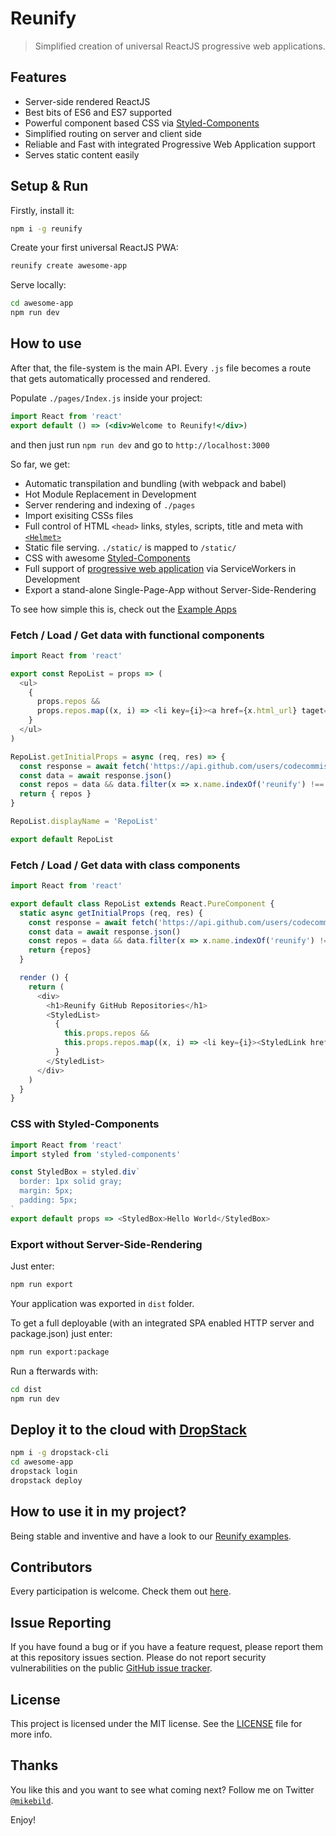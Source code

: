 # Reunify

> Simplified creation of universal ReactJS progressive web applications.

## Features

* Server-side rendered ReactJS
* Best bits of ES6 and ES7 supported
* Powerful component based CSS via [Styled-Components](https://www.styled-components.com/)
* Simplified routing on server and client side
* Reliable and Fast with integrated Progressive Web Application support
* Serves static content easily

## Setup & Run

Firstly, install it:

```bash
npm i -g reunify
```

Create your first universal ReactJS PWA:

```bash
reunify create awesome-app
```

Serve locally:

```bash
cd awesome-app
npm run dev
```

## How to use

After that, the file-system is the main API. Every `.js` file becomes a route that gets automatically processed and rendered.

Populate `./pages/Index.js` inside your project:

```jsx
import React from 'react'
export default () => (<div>Welcome to Reunify!</div>)
```

and then just run `npm run dev` and go to `http://localhost:3000`

So far, we get:

* Automatic transpilation and bundling (with webpack and babel)
* Hot Module Replacement in Development
* Server rendering and indexing of `./pages`
* Import exisiting CSSs files
* Full control of HTML `<head>` links, styles, scripts, title and meta with [`<Helmet>`](https://github.com/nfl/react-helmet)
* Static file serving. `./static/` is mapped to `/static/`
* CSS with awesome [Styled-Components](https://github.com/styled-components/styled-components)
* Full support of [progressive web application](https://developers.google.com/web/progressive-web-apps/) via ServiceWorkers in Development
* Export a stand-alone Single-Page-App without Server-Side-Rendering

To see how simple this is, check out the [Example Apps](https://github.com/CodeCommission/reunify-examples)

### Fetch / Load / Get data with functional components

```javascript
import React from 'react'

export const RepoList = props => (
  <ul>
    {
      props.repos &&
      props.repos.map((x, i) => <li key={i}><a href={x.html_url} taget="_blank">{x.name}</a></li>)
    }
  </ul>
)

RepoList.getInitialProps = async (req, res) => {
  const response = await fetch('https://api.github.com/users/codecommission/repos')
  const data = await response.json()
  const repos = data && data.filter(x => x.name.indexOf('reunify') !== -1)
  return { repos }
}

RepoList.displayName = 'RepoList'

export default RepoList
```

### Fetch / Load / Get data with class components

```javascript
import React from 'react'

export default class RepoList extends React.PureComponent {
  static async getInitialProps (req, res) {
    const response = await fetch('https://api.github.com/users/codecommission/repos')
    const data = await response.json()
    const repos = data && data.filter(x => x.name.indexOf('reunify') !== -1)
    return {repos}
  }

  render () {
    return (
      <div>
        <h1>Reunify GitHub Repositories</h1>
        <StyledList>
          {
            this.props.repos &&
            this.props.repos.map((x, i) => <li key={i}><StyledLink href={x.html_url} taget="_blank">{x.name}</StyledLink></li>)
          }
        </StyledList>
      </div>
    )
  }
}
```

### CSS with Styled-Components

```javascript
import React from 'react'
import styled from 'styled-components'

const StyledBox = styled.div`
  border: 1px solid gray;
  margin: 5px;
  padding: 5px;
`
export default props => <StyledBox>Hello World</StyledBox>
```

### Export without Server-Side-Rendering

Just enter:

```bash
npm run export
```

Your application was exported in `dist` folder.

To get a full deployable (with an integrated SPA enabled HTTP server and package.json) just enter:

```bash
npm run export:package
```

Run a fterwards with:

```bash
cd dist
npm run dev
```

## Deploy it to the cloud with [DropStack](https://dropstack.run)

```bash
npm i -g dropstack-cli
cd awesome-app
dropstack login
dropstack deploy
```

## How to use it in my project?

Being stable and inventive and have a look to our [Reunify examples](https://github.com/codecommission/reunify-examples).

## Contributors

Every participation is welcome. Check them out [here](https://github.com/codecommission/reunify/graphs/contributors).

## Issue Reporting

If you have found a bug or if you have a feature request, please report them at this repository issues section. Please do not report security vulnerabilities on the public [GitHub issue tracker](https://github.com/codecommission/reunify/issues).

## License

This project is licensed under the MIT license. See the [LICENSE](LICENSE) file for more info.

## Thanks

You like this and you want to see what coming next? Follow me on Twitter [`@mikebild`](https://twitter.com/mikebild).

Enjoy!
